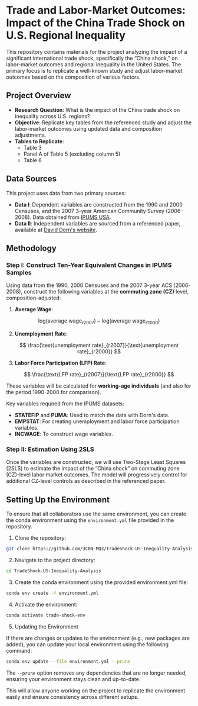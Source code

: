 # Trade and Labor-Market Outcomes: Impact of the China Trade Shock on U.S. Regional Inequality

This repository contains materials for the project analyzing the impact of a significant international trade shock, specifically the “China shock,” on labor-market outcomes and regional inequality in the United States. The primary focus is to replicate a well-known study and adjust labor-market outcomes based on the composition of various factors.

## Project Overview

- **Research Question**: What is the impact of the China trade shock on inequality across U.S. regions?
- **Objective**: Replicate key tables from the referenced study and adjust the labor-market outcomes using updated data and composition adjustments.
- **Tables to Replicate**:
  - Table 3
  - Panel A of Table 5 (excluding column 5)
  - Table 6

## Data Sources

This project uses data from two primary sources:

- **Data I**: Dependent variables are constructed from the 1990 and 2000 Censuses, and the 2007 3-year American Community Survey (2006-2008). Data obtained from [IPUMS USA](https://usa.ipums.org/usa/).
- **Data II**: Independent variables are sourced from a referenced paper, available at [David Dorn's website](http://www.ddorn.net/data.htm).

## Methodology

### Step I: Construct Ten-Year Equivalent Changes in IPUMS Samples

Using data from the 1990, 2000 Censuses and the 2007 3-year ACS (2006-2008), construct the following variables at the **commuting zone (CZ)** level, composition-adjusted:

1. **Average Wage**: 

$$
\text{log(average wage}_{r2007}\text{)} - \text{log(average wage}_{r2000}\text{)}
$$
   
2. **Unemployment Rate**: 

$$
\frac{\text{unemployment rate}_{r2007}}{\text{unemployment rate}_{r2000}}
$$

3. **Labor Force Participation (LFP) Rate**: 

$$
\frac{\text{LFP rate}_{r2007}}{\text{LFP rate}_{r2000}}
$$
   
These variables will be calculated for **working-age individuals** (and also for the period 1990-2000 for comparison).

Key variables required from the IPUMS datasets:
- **STATEFIP** and **PUMA**: Used to match the data with Dorn's data.
- **EMPSTAT**: For creating unemployment and labor force participation variables.
- **INCWAGE**: To construct wage variables.

### Step II: Estimation Using 2SLS

Once the variables are constructed, we will use Two-Stage Least Squares (2SLS) to estimate the impact of the “China shock” on commuting zone (CZ)-level labor market outcomes. The model will progressively control for additional CZ-level controls as described in the referenced paper.

## Setting Up the Environment

To ensure that all collaborators use the same environment, you can create the conda environment using the `environment.yml` file provided in the repository.

1. Clone the repository:

```bash
git clone https://github.com/3C0N-MQ3/TradeShock-US-Inequality-Analysis.git
```
2. Navigate to the project directory:

```bash
cd TradeShock-US-Inequality-Analysis
```
3. Create the conda environment using the provided environment.yml file:

```bash
conda env create -f environment.yml
```

4. Activate the environment:

```bash
conda activate trade-shock-env
```
5. Updating the Environment

If there are changes or updates to the environment (e.g., new packages are added), you can update your local environment using the following command:

```bash
conda env update --file environment.yml --prune
```

The `--prune` option removes any dependencies that are no longer needed, ensuring your environment stays clean and up-to-date.

This will allow anyone working on the project to replicate the environment easily and ensure consistency across different setups.